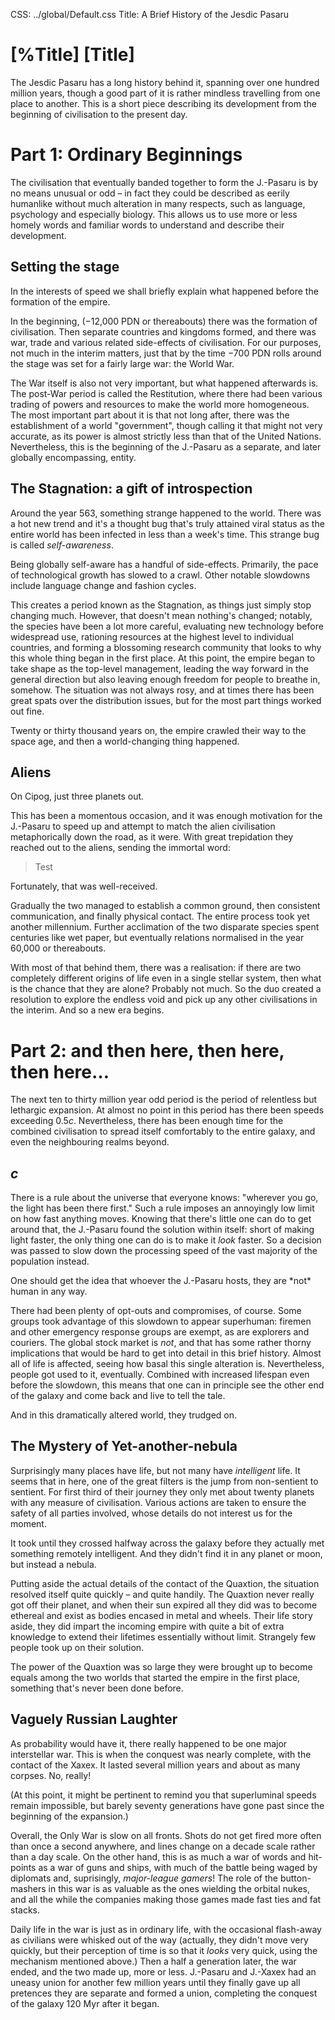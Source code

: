 CSS: ../global/Default.css
Title: A Brief History of the Jesdic Pasaru

# [%Title] [Title] #

The Jesdic Pasaru has a long history behind it,
spanning over one hundred million years,
though a good part of it is rather mindless travelling
from one place to another.
This is a short piece describing its development
from the beginning of civilisation to the present day.

# Part 1: Ordinary Beginnings
The civilisation that eventually banded together to form the J.-Pasaru
is by no means unusual or odd &ndash;
in fact they could be described as eerily humanlike
without much alteration in many respects,
such as language, psychology and especially biology.
This allows us to use more or less homely words and familiar words
to understand and describe their development.

## Setting the stage
In the interests of speed
we shall briefly explain what happened
before the formation of the empire.

In the beginning, (&minus;12,000 PDN or thereabouts)
there was the formation of civilisation.
Then separate countries and kingdoms formed,
and there was war, trade and various related side-effects of civilisation.
For our purposes, not much in the interim matters,
just that by the time &minus;700 PDN rolls around
the stage was set for a fairly large war: the World War.

The War itself is also not very important,
but what happened afterwards is.
The post-War period is called the Restitution,
where there had been various trading of powers and resources
to make the world more homogeneous.
The most important part about it is that not long after,
there was the establishment of a world "government",
though calling it that might not very accurate,
as its power is almost strictly less than that of the United Nations.
Nevertheless, this is the beginning of the J.-Pasaru
as a separate, and later globally encompassing, entity.

## The Stagnation: a gift of introspection
Around the year 563,
something strange happened to the world.
There was a hot new trend
and it's a thought bug that's truly attained viral status
as the entire world has been infected in less than a week's time.
This strange bug is called *self-awareness*.

Being globally self-aware has a handful of side-effects.
Primarily, the pace of technological growth has slowed to a crawl.
Other notable slowdowns include language change and fashion cycles.

This creates a period known as the Stagnation,
as things just simply stop changing much.
However, that doesn't mean nothing's changed;
notably, the species have been a lot more careful,
evaluating new technology before widespread use,
rationing resources at the highest level to individual countries,
and forming a blossoming research community
that looks to why this whole thing began in the first place.
At this point, the empire began to take shape as the top-level management,
leading the way forward in the general direction
but also leaving enough freedom for people to breathe in, somehow.
The situation was not always rosy,
and at times there has been great spats over the distribution issues,
but for the most part things worked out fine.

Twenty or thirty thousand years on,
the empire crawled their way to the space age,
and then a world-changing thing happened.

## Aliens
On Cipog, just three planets out.

This has been a momentous occasion,
and it was enough motivation for the J.-Pasaru
to speed up and attempt to match the alien civilisation
metaphorically down the road, as it were.
With great trepidation they reached out to the aliens,
sending the immortal word:

> Test

Fortunately, that was well-received.

Gradually the two managed to establish a common ground,
then consistent communication, and finally physical contact.
The entire process took yet another millennium.
Further acclimation of the two disparate species
spent centuries like wet paper,
but eventually relations normalised in the year 60,000
or thereabouts.

With most of that behind them,
there was a realisation:
if there are two completely different origins of life
even in a single stellar system,
then what is the chance that they are alone?
Probably not much.
So the duo created a resolution
to explore the endless void
and pick up any other civilisations in the interim.
And so a new era begins.

# Part 2: and then here, then here, then here&hellip;
The next ten to thirty million year odd period
is the period of relentless but lethargic expansion.
At almost no point in this period has there been speeds exceeding 0.5<var>c</var>.
Nevertheless, there has been enough time for the combined civilisation
to spread itself comfortably to the entire galaxy,
and even the neighbouring realms beyond.

## <var>c</var>
There is a rule about the universe that everyone knows:
"wherever you go, the light has been there first."
Such a rule imposes an annoyingly low limit
on how fast anything moves.
Knowing that there's little one can do to get around that,
the J.-Pasaru found the solution within itself:
short of making light faster,
the only thing one can do is to make it *look* faster.
So a decision was passed to slow down the processing speed
of the vast majority of the population instead.

<div markdown=1><aside>
One should get the idea that
whoever the J.-Pasaru hosts,
they are *not* human in any way.
</aside></div> <!-- There's a bit of a multimarkdown snafu here. -->

There had been plenty of opt-outs and compromises, of course.
Some groups took advantage of this slowdown to appear superhuman:
firemen and other emergency response groups are exempt,
as are explorers and couriers.
The global stock market is *not*,
and that has some rather thorny implications
that would be hard to get into detail in this brief history.
Almost all of life is affected,
seeing how basal this single alteration is.
Nevertheless, people got used to it, eventually.
Combined with increased lifespan even before the slowdown,
this means that one can in principle
see the other end of the galaxy and come back
and live to tell the tale.

And in this dramatically altered world,
they trudged on.

## The Mystery of Yet-another-nebula
Surprisingly many places have life,
but not many have *intelligent* life.
It seems that in here,
one of the great filters is the jump from non-sentient to sentient.
For first third of their journey they only met about twenty planets
with any measure of civilisation.
Various actions are taken to ensure the safety of all parties involved,
whose details do not interest us for the moment.

It took until they crossed halfway across the galaxy
before they actually met something remotely intelligent.
And they didn't find it in any planet or moon,
but instead a nebula.

Putting aside the actual details of the contact of the Quaxtion,
the situation resolved itself quite quickly &ndash;
and quite handily.
The Quaxtion never really got off their planet,
and when their sun expired all they did was to become ethereal
and exist as bodies encased in metal and wheels.
Their life story aside, they did impart the incoming empire
with quite a bit of extra knowledge to extend their lifetimes
essentially without limit.
Strangely few people took up on their solution.

The power of the Quaxtion was so large they were brought up to become
equals among the two worlds that started the empire in the first place,
something that's never been done before.

## Vaguely Russian Laughter
As probability would have it,
there really happened to be one major interstellar war.
This is when the conquest was nearly complete,
with the contact of the Xaxex.
It lasted several million years and about as many corpses.
No, really!

(At this point, it might be pertinent to remind you
that superluminal speeds remain impossible,
but barely seventy generations have gone past
since the beginning of the expansion.)

Overall, the Only War is slow on all fronts.
Shots do not get fired more often than once a second anywhere,
and lines change on a decade scale rather than a day scale.
On the other hand, this is as much a war of words and hit-points
as a war of guns and ships,
with much of the battle being waged by diplomats
and, suprisingly, *major-league gamers*!
The role of the button-mashers in this war
is as valuable as the ones wielding the orbital nukes,
and all the while the companies making those games
made fast ties and fat stacks.

Daily life in the war is just as in ordinary life,
with the occasional flash-away as civilians were whisked out of the way
(actually, they didn't move very quickly,
but their perception of time is so that it *looks* very quick,
using the mechanism mentioned above.)
Then a half a generation later,
the war ended, and the two made up, more or less.
J.-Pasaru and J.-Xaxex had an uneasy union for another few million years
until they finally gave up all pretences they are separate and formed a union,
completing the conquest of the galaxy 120 Myr after it began.


